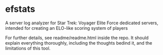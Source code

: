 # efstats
A server log analyzer for Star Trek: Voyager Elite Force dedicated servers, intended for creating an ELO-like scoring system of players

For further details, see readme/readme.html inside the repo. It should explain everything thoroughly, including the thoughts bedind it, and the limitations of this tool.
